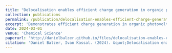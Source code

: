 ```yaml
---
title: "Delocalisation enables efficient charge generation in organic photovoltaics, even with little to no energetic offset"
collection: publications
permalink: /publication/delocalisation-enables-efficient-charge-generation-in-organic-photovoltaics-even-with-little-to-no-energetic-offset
excerpt: 'Demonstrates efficient charge generation in organic photovoltaics without energetic offset due to delocalisation.'
date: 2024-03-01
venue: 'Chemical Science'
paperurl: 'http://danielbalzer.github.io/files/delocalisation-enables-efficient-charge-generation-in-organic-photovoltaics-even-with-little-to-no-energetic-offset.pdf'
citation: 'Daniel Balzer, Ivan Kassal. (2024). &quot;Delocalisation enables efficient charge generation in organic photovoltaics, even with little to no energetic offset.&quot; <i>Chemical Science</i>.'
---
```

